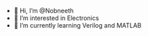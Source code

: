 - 👋 Hi, I’m @Nobneeth
- 👀 I’m interested in Electronics
- 🌱 I’m currently learning Verilog and MATLAB


<!---
Nobneeth/Nobneeth is a ✨ special ✨ repository because its `README.md` (this file) appears on your GitHub profile.
You can click the Preview link to take a look at your changes.
--->
